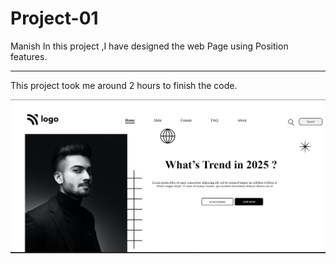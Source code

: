 # Project-01
Manish 
In this project ,I have designed the web Page using Position features.

***
This project took me around 2 hours to finish the code.


![image](./01-output.png)

